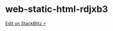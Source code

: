 # web-static-html-rdjxb3

[Edit on StackBlitz ⚡️](https://stackblitz.com/edit/web-static-html-rdjxb3)